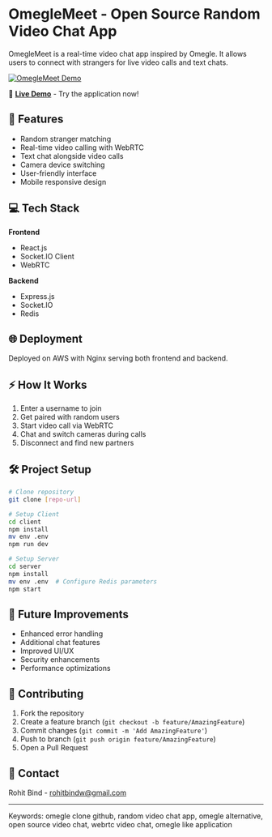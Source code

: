 # OmegleMeet - Open Source Random Video Chat App

OmegleMeet is a real-time video chat app inspired by Omegle. It allows users to connect with strangers for live video calls and text chats.

[![OmegleMeet Demo](https://img.youtube.com/vi/5kN1bHBxmmA/0.jpg)](https://www.youtube.com/watch?v=5kN1bHBxmmA)

🔴 **[Live Demo](http://omegel-clone.devrohit.tech/)** - Try the application now!

## 🚀 Features
- Random stranger matching
- Real-time video calling with WebRTC
- Text chat alongside video calls
- Camera device switching
- User-friendly interface
- Mobile responsive design

## 💻 Tech Stack
**Frontend**
- React.js
- Socket.IO Client
- WebRTC

**Backend**
- Express.js
- Socket.IO
- Redis

## 🌐 Deployment
Deployed on AWS with Nginx serving both frontend and backend.

## ⚡ How It Works
1. Enter a username to join
2. Get paired with random users
3. Start video call via WebRTC
4. Chat and switch cameras during calls
5. Disconnect and find new partners

## 🛠️ Project Setup
```bash
# Clone repository
git clone [repo-url]

# Setup Client
cd client
npm install
mv env .env
npm run dev

# Setup Server
cd server
npm install
mv env .env  # Configure Redis parameters
npm start
```

## 🔮 Future Improvements
- Enhanced error handling
- Additional chat features
- Improved UI/UX
- Security enhancements
- Performance optimizations

## 🤝 Contributing
1. Fork the repository
2. Create a feature branch (`git checkout -b feature/AmazingFeature`)
3. Commit changes (`git commit -m 'Add AmazingFeature'`)
4. Push to branch (`git push origin feature/AmazingFeature`)
5. Open a Pull Request

## 📧 Contact
Rohit Bind - [rohitbindw@gmail.com](mailto:rohitbindw@gmail.com)

---
Keywords: omegle clone github, random video chat app, omegle alternative, open source video chat, webrtc video chat, omegle like application
